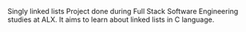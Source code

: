 Singly linked lists
Project done during Full Stack Software Engineering studies at ALX. It aims to learn about linked lists in C language.
